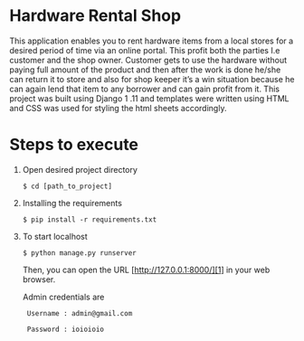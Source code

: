 Hardware Rental Shop
=====================

This application enables you to rent hardware items from a local stores for a desired period of time via an online portal. This profit both the parties I.e customer and the shop owner. Customer gets to use the hardware without paying full amount of the product and then after the work is done he/she can return it to store and also for shop keeper it’s a win situation because he can again lend that item to any borrower and can gain profit from it. This project was built using Django 1 .11 and templates were written using HTML and CSS was used for styling the html sheets accordingly.




Steps to execute
===============



1. Open desired project directory
    ```shell
    $ cd [path_to_project]
    ```

2. Installing the requirements
    ```shell
    $ pip install -r requirements.txt
    ```

3. To start localhost
    ```shell
    $ python manage.py runserver
    ```
    Then, you can open the URL [http://127.0.0.1:8000/][1] in your web browser.

    Admin credentials are
    
        Username : admin@gmail.com

        Password : ioioioio

[1]: http://127.0.0.1:8000/

